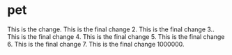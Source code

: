 # pet

This is the change.
This is the final change 2.
This is the final change 3..
This is the final change 4.
This is the final change 5.
This is the final change 6.
This is the final change 7.
This is the final change 1000000.
